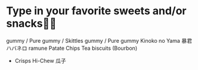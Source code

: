 # Type in your favorite sweets and/or snacks🍬🍭
gummy / Pure gummy / Skittles
gummy / Pure gummy
Kinoko no Yama
暴君ハバネロ
ramune
Patate Chips
Tea biscuits (Bourbon)
- Crisps
Hi-Chew
瓜子
